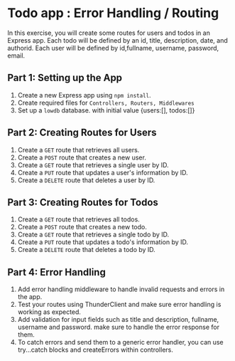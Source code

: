 # Todo app : Error Handling / Routing

In this exercise, you will create some routes for users and todos in an Express app. Each todo will be defined by an id, title, description, date, and authorid. Each user will be defined by id,fullname, username, password, email.

## Part 1: Setting up the App

1. Create a new Express app using `npm install`.
2. Create required files for `Controllers, Routers, Middlewares`
3. Set up a `lowdb` database. with initial value {users:[], todos:[]}

## Part 2: Creating Routes for Users

1. Create a `GET` route that retrieves all users.
2. Create a `POST` route that creates a new user.
3. Create a `GET` route that retrieves a single user by ID.
4. Create a `PUT` route that updates a user's information by ID.
5. Create a `DELETE` route that deletes a user by ID.

## Part 3: Creating Routes for Todos

1. Create a `GET` route that retrieves all todos.
2. Create a `POST` route that creates a new todo.
3. Create a `GET` route that retrieves a single todo by ID.
4. Create a `PUT` route that updates a todo's information by ID.
5. Create a `DELETE` route that deletes a todo by ID.

## Part 4: Error Handling

1. Add error handling middleware to handle invalid requests and errors in the app.
2. Test your routes using ThunderClient and make sure error handling is working as expected.
3. Add validation for input fields such as title and description, fullname, username and password. make sure to handle the error response for them.
4. To catch errors and send them to a generic error handler, you can use try...catch blocks and createErrors within controllers.
